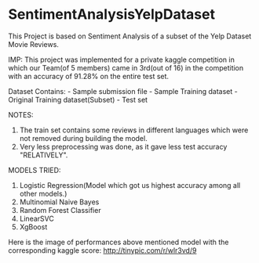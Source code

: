 # SentimentAnalysisYelpDataset
This Project is based on Sentiment Analysis of a subset of the Yelp Dataset Movie Reviews.

IMP: This project was implemented for a private kaggle competition in which our Team(of 5 members) came in 3rd(out of 16) in the competition with an accuracy of 91.28% on the entire test set.


Dataset Contains:
           - Sample submission file
           - Sample Training dataset 
           - Original Training dataset(Subset)
           - Test set
           
NOTES:
  1. The train set contains some reviews in different languages which were not removed during building the model.
  2. Very less preprocessing was done, as it gave less test accuracy "RELATIVELY".
  
MODELS TRIED:
  1. Logistic Regression(Model which got us highest accuracy among all other models.)
  2. Multinomial Naive Bayes
  3. Random Forest Classifier
  4. LinearSVC
  5. XgBoost

Here is the image of performances above mentioned model with the corresponding kaggle score:
http://tinypic.com/r/wlr3vd/9
